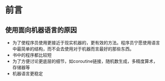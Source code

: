 # 前言
## 使用面向机器语言的原因
* 为了使程序员使用更接近于现实机器的，更有效的方法。程序员宁愿使用语言中最简单的结构，而不会去使用对于机器而言最好的那些东西。
* 书中的程序都比较短
* 为了方便讨论更底层的细节，如coroutine链接，随机数生成，多精度算术，存储器等
* 机器语言更稳定




